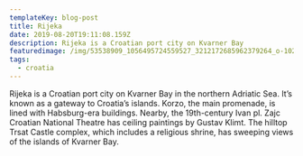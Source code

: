 ```yaml
---
templateKey: blog-post
title: Rijeka
date: 2019-08-20T19:11:08.159Z
description: Rijeka is a Croatian port city on Kvarner Bay
featuredimage: /img/53538909_1056495724559527_3212172685962379264_o-1024x576.jpg
tags:
  - croatia
---
```

Rijeka is a Croatian port city on Kvarner Bay in the northern Adriatic Sea. It’s known as a gateway to Croatia’s islands. Korzo, the main promenade, is lined with Habsburg-era buildings. Nearby, the 19th-century Ivan pl. Zajc Croatian National Theatre has ceiling paintings by Gustav Klimt. The hilltop Trsat Castle complex, which includes a religious shrine, has sweeping views of the islands of Kvarner Bay.
